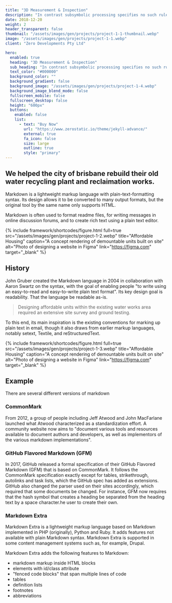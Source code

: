 ```yaml
---
title: "3D Measurement & Inspection"
description: "In contrast subsymbolic processing specifies no such rules a priori and relies on emergent properties of processing units."
date: 2018-12-20
weight: 2
header_transparent: false
thumbnail: "/assets/images/gen/projects/project-1-1-thumbnail.webp"
image: "/assets/images/gen/projects/project-1-1.webp"
client: "Zero Developments Pty Ltd"

hero:
  enabled: true
  heading: "3D Measurement & Inspection"
  sub_heading: "In contrast subsymbolic processing specifies no such rules a priori and relies on emergent properties of processing units."
  text_color: "#000000"
  background_color: ""
  background_gradient: false
  background_image: "/assets/images/gen/projects/project-1-4.webp"
  background_image_blend_mode: false
  fullscreen_mobile: false
  fullscreen_desktop: false
  height: "600px"
  buttons:
    enabled: false
    list:
      - text: "Buy Now"
        url: "https://www.zerostatic.io/theme/jekyll-advance/"
        external: true
        fa_icon: false
        size: large
        outline: true
        style: "primary"
---
```


## We helped the city of brisbane rebuild their old water recycling plant and reclaimation works.

Markdown is a lightweight markup language with plain-text-formatting syntax. Its design allows it to be converted to many output formats, but the original tool by the same name only supports HTML.

Markdown is often used to format readme files, for writing messages in online discussion forums, and to create rich text using a plain text editor.

{% include framework/shortcodes/figure.html full=true src="/assets/images/gen/projects/project-1-2.webp" title="Affordable Housing"  caption="A concept rendering of demountable units built on site" alt="Photo of designing a website in Figma" link="https://figma.com" target="_blank" %}

## History

John Gruber created the Markdown language in 2004 in collaboration with Aaron Swartz on the syntax, with the goal of enabling people "to write using an easy-to-read and easy-to-write plain text format". Its key design goal is readability. That the language be readable as-is.

> Designing affordable units within the existing water works area required an extensive site survey and ground testing.

To this end, its main inspiration is the existing conventions for marking up plain text in email, though it also draws from earlier markup languages, notably setext, Textile, and reStructuredText.

{% include framework/shortcodes/figure.html full=true src="/assets/images/gen/projects/project-1-3.webp" title="Affordable Housing"  caption="A concept rendering of demountable units built on site" alt="Photo of designing a website in Figma" link="https://figma.com" target="_blank" %}

## Example

There are several different versions of markdown

### CommonMark

From 2012, a group of people including Jeff Atwood and John MacFarlane launched what Atwood characterized as a standardization effort. A community website now aims to "document various tools and resources available to document authors and developers, as well as implementors of the various markdown implementations".

### GitHub Flavored Markdown (GFM)

In 2017, GitHub released a formal specification of their GitHub Flavored Markdown (GFM) that is based on CommonMark. It follows the CommonMark specification exactly except for tables, strikethrough, autolinks and task lists, which the GitHub spec has added as extensions. GitHub also changed the parser used on their sites accordingly, which required that some documents be changed. For instance, GFM now requires that the hash symbol that creates a heading be separated from the heading text by a space character.he user to create their own.

### Markdown Extra

Markdown Extra is a lightweight markup language based on Markdown implemented in PHP (originally), Python and Ruby. It adds features not available with plain Markdown syntax. Markdown Extra is supported in some content management systems such as, for example, Drupal.

Markdown Extra adds the following features to Markdown:

- markdown markup inside HTML blocks
- elements with id/class attribute
- "fenced code blocks" that span multiple lines of code
- tables
- definition lists
- footnotes
- abbreviations
